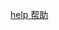 <p class="install-help">
    <a id='{{ location }}' href='/get-started/install/help{{ section }}'>
    <span class='material-symbols'>help</span>
    <span>帮助</span>
    </a>
</p>
